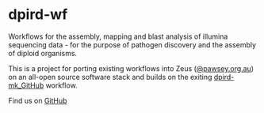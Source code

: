 # dpird-wf

Workflows for the assembly, mapping and blast analysis of illumina sequencing data - for the purpose of pathogen discovery and the assembly of diploid organisms.

This is a project for porting existing workflows into Zeus ([@pawsey.org.au](https://pawsey.org.au])) on an all-open source software stack and builds on the exiting [dpird-mk_GitHub](https://github.com/PawseySC/dpird-mk) workflow.

Find us on [GitHub](https://github.com/sdhair/dpird-wf/)
